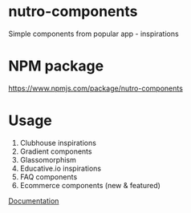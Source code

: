 # nutro-components

Simple components from popular app - inspirations

# NPM package

https://www.npmjs.com/package/nutro-components

# Usage

1. Clubhouse inspirations
2. Gradient components
3. Glassomorphism
4. Educative.io inspirations
5. FAQ components
6. Ecommerce components (new & featured)

[Documentation](https://nutro.netlify.app/)
